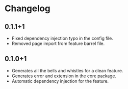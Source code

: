 # Changelog

## 0.1.1+1

- Fixed dependency injection typo in the config file.
- Removed page import from feature barrel file.

## 0.1.0+1

- Generates all the bells and whistles for a clean feature.
- Generates error and extension in the core package.
- Automatic dependency injection for the feature.
